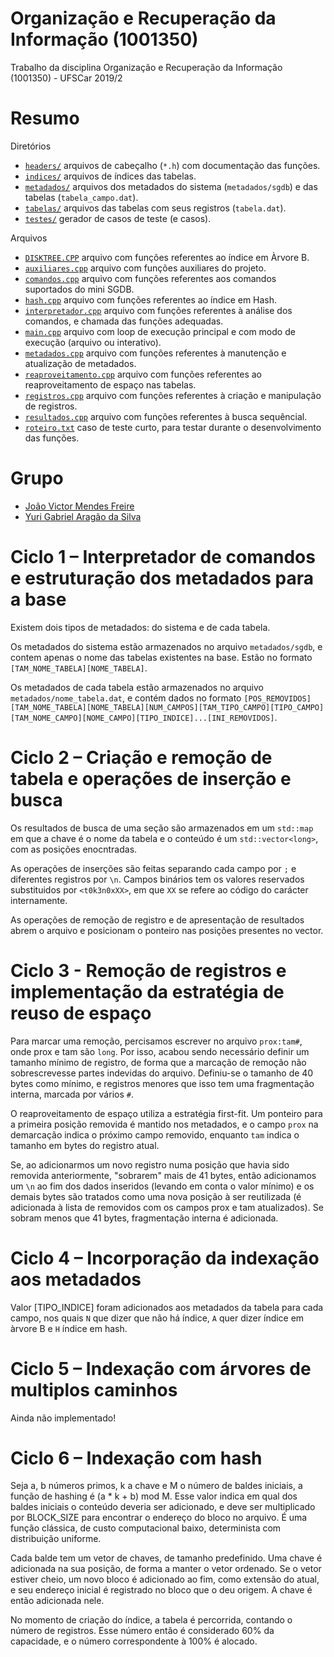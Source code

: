 # Organização e Recuperação da Informação (1001350)
Trabalho da disciplina Organização e Recuperação da Informação (1001350) - UFSCar 2019/2

# Resumo
Diretórios
- [`headers/`](https://github.com/joaovicmendes/ori-trabalho/tree/master/headers) arquivos de cabeçalho (`*.h`) com documentação das funções.
- [`indices/`](https://github.com/joaovicmendes/ori-trabalho/tree/master/indices) arquivos de índices das tabelas.
- [`metadados/`](https://github.com/joaovicmendes/ori-trabalho/tree/master/metadados) arquivos dos metadados do sistema (`metadados/sgdb`) e das tabelas (`tabela_campo.dat`).
- [`tabelas/`](https://github.com/joaovicmendes/ori-trabalho/tree/master/tabelas) arquivos das tabelas com seus registros (`tabela.dat`).
- [`testes/`](https://github.com/joaovicmendes/ori-trabalho/tree/master/testes) gerador de casos de teste (e casos).

Arquivos
- [`DISKTREE.CPP`](https://github.com/joaovicmendes/ori-trabalho/blob/master/DISKTREE.CPP) arquivo com funções referentes ao índice em  Àrvore B.
- [`auxiliares.cpp`](https://github.com/joaovicmendes/ori-trabalho/blob/master/auxiliares.cpp) arquivo com funções auxiliares do projeto.
- [`comandos.cpp`](https://github.com/joaovicmendes/ori-trabalho/blob/master/comandos.cpp) arquivo com funções referentes aos comandos suportados do mini SGDB.
- [`hash.cpp`](https://github.com/joaovicmendes/ori-trabalho/blob/master/hash.cpp) arquivo com funções referentes ao índice em Hash.
- [`interpretador.cpp`](https://github.com/joaovicmendes/ori-trabalho/blob/master/interpretador.cpp) arquivo com funções referentes à análise dos comandos, e chamada das funções adequadas.
- [`main.cpp`](https://github.com/joaovicmendes/ori-trabalho/blob/master/main.cpp) arquivo com loop de execução principal e com modo de execução (arquivo ou interativo).
- [`metadados.cpp`](https://github.com/joaovicmendes/ori-trabalho/blob/master/metadados.cpp) arquivo com funções referentes à manutenção e atualização de metadados.
- [`reaproveitamento.cpp`](https://github.com/joaovicmendes/ori-trabalho/blob/master/reaproveitamento.cpp) arquivo com funções referentes ao reaproveitamento de espaço nas tabelas.
- [`registros.cpp`](https://github.com/joaovicmendes/ori-trabalho/blob/master/registros.cpp) arquivo com funções referentes à criação e manipulação de registros.
- [`resultados.cpp`](https://github.com/joaovicmendes/ori-trabalho/blob/master/resultados.cpp) arquivo com funções referentes à busca sequêncial.
- [`roteiro.txt`](https://github.com/joaovicmendes/ori-trabalho/blob/master/roteiro.cpp) caso de teste curto, para testar durante o desenvolvimento das funções.

# Grupo
- [João Victor Mendes Freire](https://github.com/joaovicmendes)
- [Yuri Gabriel Aragão da Silva](https://github.com/Tyred)

# Ciclo 1 – Interpretador de comandos e estruturação dos metadados para a base
  Existem dois tipos de metadados: do sistema e de cada tabela.

  Os metadados do sistema estão armazenados no arquivo `metadados/sgdb`, e contem apenas o nome das tabelas existentes na base. Estão no formato `[TAM_NOME_TABELA][NOME_TABELA]`.

  Os metadados de cada tabela estão armazenados no arquivo `metadados/nome_tabela.dat`, e contém dados no formato `[POS_REMOVIDOS][TAM_NOME_TABELA][NOME_TABELA][NUM_CAMPOS][TAM_TIPO_CAMPO][TIPO_CAMPO][TAM_NOME_CAMPO][NOME_CAMPO][TIPO_INDICE]...[INI_REMOVIDOS]`.


# Ciclo 2 – Criação e remoção de tabela e operações de inserção e busca
  Os resultados de busca de uma seção são armazenados em um `std::map` em que a chave é o nome da tabela e o conteúdo é um `std::vector<long>`, com as posições enocntradas.

  As operações de inserções são feitas separando cada campo por `;` e diferentes registros por `\n`. Campos binários tem os valores reservados substituidos por `<t0k3n0xXX>`, em que `XX` se refere ao código do carácter internamente.

  As operações de remoção de registro e de apresentação de resultados abrem o arquivo e posicionam o ponteiro nas posições presentes no vector.


# Ciclo 3 - Remoção de registros e implementação da estratégia de reuso de espaço
  Para marcar uma remoção, percisamos escrever no arquivo `prox:tam#`, onde prox e tam são `long`. Por isso, acabou sendo necessário definir um tamanho mínimo de registro, de forma que a marcação de remoção não sobrescrevesse partes indevidas do arquivo. Definiu-se o tamanho de 40 bytes como mínimo, e registros menores que isso tem uma fragmentação interna, marcada por vários `#`.

  O reaproveitamento de espaço utiliza a estratégia first-fit. Um ponteiro para a primeira posição removida é mantido nos metadados, e o campo `prox` na demarcação indica o próximo campo removido, enquanto `tam` indica o tamanho em bytes do registro atual.

  Se, ao adicionarmos um novo registro numa posição que havia sido removida anteriormente, "sobrarem" mais de 41 bytes, então adicionamos um `\n` ao fim dos dados inseridos (levando em conta o valor mínimo) e os demais bytes são tratados como uma nova posição à ser reutilizada (é adicionada à lista de removidos com os campos prox e tam atualizados). Se sobram menos que 41 bytes, fragmentação interna é adicionada.


# Ciclo 4 – Incorporação da indexação aos metadados
  Valor [TIPO_INDICE] foram adicionados aos metadados da tabela para cada campo, nos quais `N` que dizer que não há índice, `A` quer dizer índice em àrvore B e `H` índice em hash.


# Ciclo 5 – Indexação com árvores de multiplos caminhos
  Ainda não implementado!


# Ciclo 6 – Indexação com hash
  Seja a, b números primos, k a chave e M o número de baldes iniciais, a função de hashing é (a * k + b) mod M. Esse valor indica em qual dos baldes iniciais o conteúdo deveria ser adicionado, e deve ser multiplicado por BLOCK_SIZE para encontrar o endereço do bloco no arquivo. É uma função clássica, de custo computacional baixo, determinista com distribuição uniforme.

  Cada balde tem um vetor de chaves, de tamanho predefinido. Uma chave é adicionada na sua posição, de forma a manter o vetor ordenado. Se o vetor estiver cheio, um novo bloco é adicionado ao fim, como extensão do atual, e seu endereço inicial é registrado no bloco que o deu origem. A chave é então adicionada nele.

  No momento de criação do índice, a tabela é percorrida, contando o número de registros. Esse número então é considerado 60% da capacidade, e o número correspondente à 100% é alocado.
